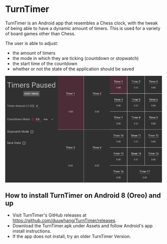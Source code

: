 # TurnTimer
TurnTimer is an Android app that resembles a Chess clock, with the tweak of being able to have a dynamic amount of timers.
This is used for a variety of board games other than Chess.

The user is able to adjust:
- the amount of timers
- the mode in which they are ticking (countdown or stopwatch)
- the start time of the countdown
- whether or not the state of the application should be saved

<div style="display: grid; grid-template-columns: 33.3% 33.3% 33.3%;">
    <img src="images/Settings.jpg" alt="Settings"/>
    <img src="images/Dynamic_Timers1.jpg" alt="Dynamic Timer Arrangement"/>
    <img src="images/Dynamic_Timers2.jpg" alt="Dynamic Timer Arrangement"/>
</div>





## How to install TurnTimer on Android 8 (Oreo) and up
- Visit TurnTimer's GitHub releases at https://github.com/duuwhang/TurnTimer/releases.
- Download the TurnTimer.apk under Assets and follow Android's app install instructions.
- If the app does not install, try an older TurnTimer Version.
